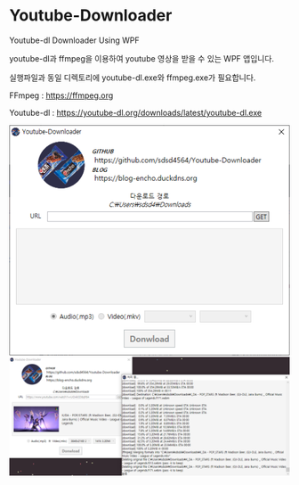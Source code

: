 # Youtube-Downloader
Youtube-dl Downloader Using WPF

youtube-dl과 ffmpeg을 이용하여 youtube 영상을 받을 수 있는
WPF 앱입니다.

실행파일과 동일 디렉토리에 youtube-dl.exe와 ffmpeg.exe가 필요합니다.

FFmpeg : https://ffmpeg.org

Youtube-dl : https://youtube-dl.org/downloads/latest/youtube-dl.exe

![InitialScene](./Youtube&#32;Downloader/Resources/1.png)
![ResultScene](./Youtube&#32;Downloader/Resources/2.PNG)
